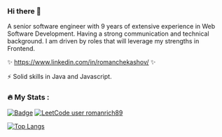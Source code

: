 ### Hi there 👋
A senior software engineer with 9 years of extensive experience in Web Software Development. Having a strong communication and technical background. I am driven by roles that will leverage my strengths in Frontend.

✨ https://www.linkedin.com/in/romanchekashov/ ✨

⚡ Solid skills in Java and Javascript.

### :fire: My Stats :
[![Badge](http://194.195.87.104:3020/codeforces/romanrich89)](https://codeforces.com/profile/romanrich89)
[![LeetCode user romanrich89](https://img.shields.io/badge/dynamic/json?style=flat&labelColor=black&color=%23ffa116&label=Solved&query=solvedOverTotal&url=https%3A%2F%2Fleetcode-badge.vercel.app%2Fapi%2Fusers%2Fromanrich89&logo=leetcode&logoColor=yellow)](https://leetcode.com/romanrich89/)

[![Top Langs](https://github-readme-stats.vercel.app/api/top-langs/?username=romanchekashov&layout=compact&theme=vision-friendly-dark)](https://github.com/anuraghazra/github-readme-stats)

<!--
**romanchekashov/romanchekashov** is a ✨ _special_ ✨ repository because its `README.md` (this file) appears on your GitHub profile.

Here are some ideas to get you started:

- 🔭 I’m currently working on ...
- 🌱 I’m currently learning ...
- 👯 I’m looking to collaborate on ...
- 🤔 I’m looking for help with ...
- 💬 Ask me about ...
- 📫 How to reach me: ...
- 😄 Pronouns: ...
- ⚡ Fun fact: ...
-->
